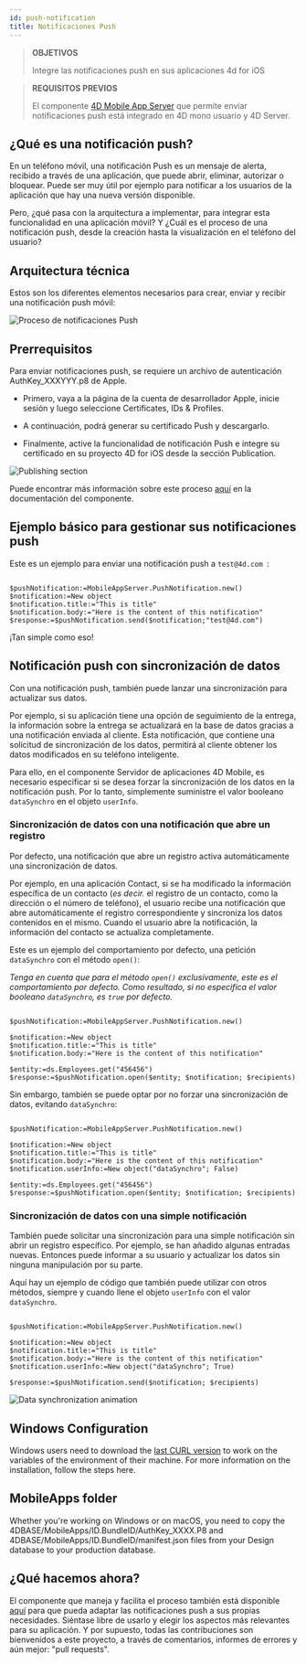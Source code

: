 ```yaml
---
id: push-notification
title: Notificaciones Push
---
```


> **OBJETIVOS**
> 
> Integre las notificaciones push en sus aplicaciones 4d for iOS

> **REQUISITOS PREVIOS**
> 
> El componente [4D Mobile App Server](https://github.com/4d-for-ios/4D-Mobile-App-Server) que permite enviar notificaciones push está integrado en 4D mono usuario y 4D Server.

## ¿Qué es una notificación push?

En un teléfono móvil, una notificación Push es un mensaje de alerta, recibido a través de una aplicación, que puede abrir, eliminar, autorizar o bloquear. Puede ser muy útil por ejemplo para notificar a los usuarios de la aplicación que hay una nueva versión disponible.

Pero, ¿qué pasa con la arquitectura a implementar, para integrar esta funcionalidad en una aplicación móvil? Y ¿Cuál es el proceso de una notificación push, desde la creación hasta la visualización en el teléfono del usuario?

## Arquitectura técnica

Estos son los diferentes elementos necesarios para crear, enviar y recibir una notificación push móvil:

![Proceso de notificaciones Push](assets/en/push-notification/4D-for-ios-push-notification.png)

## Prerrequisitos

Para enviar notificaciones push, se requiere un archivo de autenticación AuthKey_XXXYYY.p8 de Apple.

* Primero, vaya a la página de la cuenta de desarrollador Apple, inicie sesión y luego seleccione Certificates, IDs & Profiles.

* A continuación, podrá generar su certificado Push y descargarlo.

* Finalmente, active la funcionalidad de notificación Push e integre su certificado en su proyecto 4D for iOS desde la sección Publication.

![Publishing section](assets/en/push-notification/push-notification-publishing-section.png)

Puede encontrar más información sobre este proceso [aquí](https://github.com/4d-for-ios/4D-Mobile-App-Server/blob/master/Documentation/Classes/PushNotification.md) en la documentación del componente.

## Ejemplo básico para gestionar sus notificaciones push

Este es un ejemplo para enviar una notificación push a `test@4d.com `:

```4d

$pushNotification:=MobileAppServer.PushNotification.new() 
$notification:=New object 
$notification.title:="This is title" 
$notification.body:="Here is the content of this notification" 
$response:=$pushNotification.send($notification;"test@4d.com")

```

¡Tan simple como eso!

## Notificación push con sincronización de datos

Con una notificación push, también puede lanzar una sincronización para actualizar sus datos.

Por ejemplo, si su aplicación tiene una opción de seguimiento de la entrega, la información sobre la entrega se actualizará en la base de datos gracias a una notificación enviada al cliente. Esta notificación, que contiene una solicitud de sincronización de los datos, permitirá al cliente obtener los datos modificados en su teléfono inteligente.

Para ello, en el componente Servidor de aplicaciones 4D Mobile, es necesario especificar si se desea forzar la sincronización de los datos en la notificación push. Por lo tanto, simplemente suministre el valor booleano `dataSynchro` en el objeto `userInfo`.

### Sincronización de datos con una notificación que abre un registro

Por defecto, una notificación que abre un registro activa automáticamente una sincronización de datos.

Por ejemplo, en una aplicación Contact, si se ha modificado la información específica de un contacto (*es decir.* el registro de un contacto, como la dirección o el número de teléfono), el usuario recibe una notificación que abre automáticamente el registro correspondiente y sincroniza los datos contenidos en el mismo. Cuando el usuario abre la notificación, la información del contacto se actualiza completamente.

Este es un ejemplo del comportamiento por defecto, una petición `dataSynchro` con el método `open()`:

*Tenga en cuenta que para el método `open()` exclusivamente, este es el comportamiento por defecto. Como resultado, si no especifica el valor booleano `dataSynchro`, es `true` por defecto.*

```4d

$pushNotification:=MobileAppServer.PushNotification.new()

$notification:=New object
$notification.title:="This is title" 
$notification.body:="Here is the content of this notification" 

$entity:=ds.Employees.get("456456")
$response:=$pushNotification.open($entity; $notification; $recipients)

```

Sin embargo, también se puede optar por no forzar una sincronización de datos, evitando `dataSynchro`:

```4D 

$pushNotification:=MobileAppServer.PushNotification.new()

$notification:=New object
$notification.title:="This is title" 
$notification.body:="Here is the content of this notification" 
$notification.userInfo:=New object("dataSynchro"; False)

$entity:=ds.Employees.get("456456")
$response:=$pushNotification.open($entity; $notification; $recipients)

```
### Sincronización de datos con una simple notificación

También puede solicitar una sincronización para una simple notificación sin abrir un registro específico. Por ejemplo, se han añadido algunas entradas nuevas. Entonces puede informar a su usuario y actualizar los datos sin ninguna manipulación por su parte.

Aquí hay un ejemplo de código que también puede utilizar con otros métodos, siempre y cuando llene el objeto `userInfo` con el valor `dataSynchro`.

```4d

$pushNotification:=MobileAppServer.PushNotification.new()

$notification:=New object
$notification.title:="This is title" 
$notification.body:="Here is the content of this notification" 
$notification.userInfo:=New object("dataSynchro"; True)

$response:=$pushNotification.send($notification; $recipients)

```
![Data synchronization animation](assets/en/push-notification/pushandSynchro.gif)

## Windows Configuration

Windows users need to download the [last CURL version](https://curl.se/download.html) to work on the variables of the environment of their machine. For more information on the installation, follow the steps here.

## MobileApps folder

Whether you're working on Windows or on macOS, you need to copy the 4DBASE/MobileApps/ID.BundleID/AuthKey_XXXX.P8 and 4DBASE/MobileApps/ID.BundleID/manifest.json files from your Design database to your production database.

## ¿Qué hacemos ahora?

El componente que maneja y facilita el proceso también está disponible [aquí](https://github.com/4d-for-ios/4D-Mobile-App-Server/blob/master/Documentation/Classes/PushNotification.md) para que pueda adaptar las notificaciones push a sus propias necesidades. Siéntase libre de usarlo y elegir los aspectos más relevantes para su aplicación. Y por supuesto, todas las contribuciones son bienvenidos a este proyecto, a través de comentarios, informes de errores y aún mejor: "pull requests".


